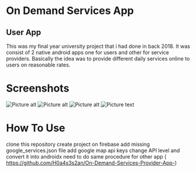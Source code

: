 # On Demand Services App

## User App

This was my final year university project that i had done in back 2018. It was consist of 2 native android apps one for users and other for service providers.
Basically the idea was to provide different daily services online to users on reasonable rates.  

# Screenshots
![Picture alt](https://github.com/H0a4s3s2an/On-Demand-Services-User-App/blob/main/screenshots/Screenshot_20200516-012011.png/540x1170) 
![Picture alt](https://github.com/H0a4s3s2an/On-Demand-Services-User-App/blob/main/screenshots/Screenshot_20200516-020033.png/540x1170)
![Picture alt](https://github.com/H0a4s3s2an/On-Demand-Services-User-App/blob/main/screenshots/Screenshot_20200516-020049.png/540x1170)
![Picture text](https://github.com/H0a4s3s2an/On-Demand-Services-User-App/blob/main/screenshots/Screenshot_20200516-020114.png/540x1170)

# How To Use
clone this repository
create project on firebase
add missing google_services.json file 
add google map api keys
change API level and convert it into androidx
need to do same procedure for other app ( https://github.com/H0a4s3s2an/On-Demand-Services-Provider-App-)
